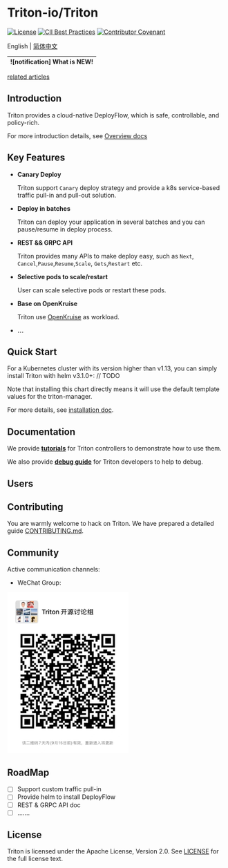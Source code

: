# Triton-io/Triton

[![License](https://img.shields.io/badge/license-Apache%202-4EB1BA.svg)](https://www.apache.org/licenses/LICENSE-2.0.html)
[![CII Best Practices](https://bestpractices.coreinfrastructure.org/projects/2908/badge)](https://bestpractices.coreinfrastructure.org/en/projects/2908)
[![Contributor Covenant](https://img.shields.io/badge/Contributor%20Covenant-v2.0%20adopted-ff69b4.svg)](./CODE_OF_CONDUCT.md)

English | [简体中文](./README-zh_CN.md)

|![notification] What is NEW!|
|------------------|
[related articles](https://mp.weixin.qq.com/s/CAFNxnKkS5PjeE8ywfoQqQ)

## Introduction

Triton provides a cloud-native DeployFlow, which is safe, controllable, and policy-rich.

For more introduction details, see [Overview docs](./docs/README.md)

## Key Features

- **Canary Deploy**

   Triton support `Canary` deploy strategy and provide a k8s service-based traffic pull-in and pull-out solution. 

- **Deploy in batches**

    Triton can deploy your application in several batches and you can pause/resume in deploy process.

- **REST && GRPC API**

   Triton provides many APIs to make deploy easy, such as `Next`, `Cancel`,`Pause`,`Resume`,`Scale`, `Gets`,`Restart` etc. 

- **Selective pods to scale/restart**

  User can scale selective pods or restart these pods.

- **Base on OpenKruise**

  Triton use [OpenKruise](https://openkruise.io/en-us/docs/what_is_openkruise.html) as workload.

- **...**

## Quick Start

For a Kubernetes cluster with its version higher than v1.13, you can simply install Triton with helm v3.1.0+:
// TODO

Note that installing this chart directly means it will use the default template values for the triton-manager.

For more details, see [installation doc](./docs/installation/README.md).

## Documentation

We provide [**tutorials**](./docs/tutorial/README.md) for Triton controllers to demonstrate how to use them.

We also provide [**debug guide**](./docs/debug/README.md) for Triton developers to help to debug. 

## Users


## Contributing

You are warmly welcome to hack on Triton. We have prepared a detailed guide [CONTRIBUTING.md](CONTRIBUTING.md).

## Community

Active communication channels:

- WeChat Group: 

<div>
  <img src="docs/img/triton-dev-group.JPG" width="280" title="wechat">
</div>


## RoadMap
* [ ] Support custom traffic pull-in
* [ ] Provide helm to install DeployFlow
* [ ] REST & GRPC API doc
* [ ] .......

## License

Triton is licensed under the Apache License, Version 2.0. See [LICENSE](./LICENSE.md) for the full license text.


